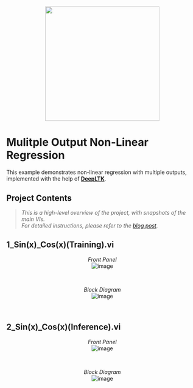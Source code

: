 [DeepLTK]:https://www.ngene.co/deep-learning-toolkit-for-labview
[blog post]:https://www.ngene.co/post/deep-learning-with-labview-tutorial-1-4-multi-output-non-linear-regression-sin-x-cos-x
 
# <p align="center"><img src="https://github.com/user-attachments/assets/b1b0e87b-5adc-44fb-86fc-41058d7900bb" height="300px; object-fit:cover;" /> </p>

# Mulitple Output Non-Linear Regression 

This example demonstrates non-linear regression with multiple outputs, implemented with the help of **[DeepLTK]**.

## Project Contents

> *This is a high-level overview of the project, with snapshots of the main VIs. <br>For detailed instructions, please refer to the [blog post].*

## 1_Sin(x)_Cos(x)(Training).vi

<p align="center">
  <i>Front Panel</i> <br/>
  <img src="https://github.com/ngenehub/deepltk_examples/assets/131282716/753fd94c-cd62-4cc7-a2d5-0b575ed0282b" alt="image">
</p>

<br/>

<p align="center">
  <i>Block Diagram</i> <br/>
  <img src="https://github.com/ngenehub/deepltk_examples/assets/131282716/fc897eb7-9f8d-46c8-87d9-459d3be6486b" alt="image">
</p>

<br/>

## 2_Sin(x)_Cos(x)(Inference).vi
<p align="center">
  <i>Front Panel</i> <br/>
  <img src="https://github.com/ngenehub/deepltk_examples/assets/131282716/6b0b8af2-64f8-410c-a5e6-6115d4c7571c" alt="image">
</p>

<br/>

<p align="center">
  <i>Block Diagram</i> <br/>
  <img src="https://github.com/ngenehub/deepltk_examples/assets/131282716/eff6edb8-f931-44b1-b6c4-f49baa0879b1" alt="image">
</p>

<br/>

